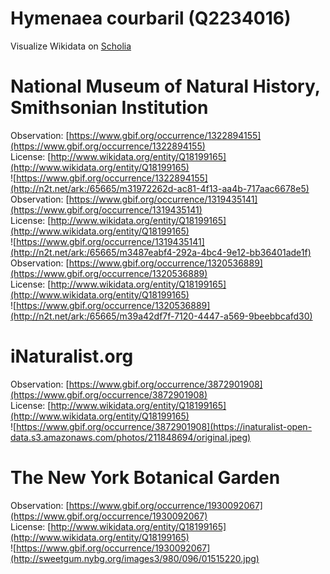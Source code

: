 
Hymenaea courbaril (Q2234016)
=============================
  
Visualize Wikidata on [Scholia](https://scholia.toolforge.org/taxon/Q2234016)
# National Museum of Natural History, Smithsonian Institution
  
Observation: [https://www.gbif.org/occurrence/1322894155](https://www.gbif.org/occurrence/1322894155)  
License: [http://www.wikidata.org/entity/Q18199165](http://www.wikidata.org/entity/Q18199165)  
![https://www.gbif.org/occurrence/1322894155](http://n2t.net/ark:/65665/m31972262d-ac81-4f13-aa4b-717aac6678e5)  
Observation: [https://www.gbif.org/occurrence/1319435141](https://www.gbif.org/occurrence/1319435141)  
License: [http://www.wikidata.org/entity/Q18199165](http://www.wikidata.org/entity/Q18199165)  
![https://www.gbif.org/occurrence/1319435141](http://n2t.net/ark:/65665/m3487eabf4-292a-4bc4-9e12-bb36401ade1f)  
Observation: [https://www.gbif.org/occurrence/1320536889](https://www.gbif.org/occurrence/1320536889)  
License: [http://www.wikidata.org/entity/Q18199165](http://www.wikidata.org/entity/Q18199165)  
![https://www.gbif.org/occurrence/1320536889](http://n2t.net/ark:/65665/m39a42df7f-7120-4447-a569-9beebbcafd30)
# iNaturalist.org
  
Observation: [https://www.gbif.org/occurrence/3872901908](https://www.gbif.org/occurrence/3872901908)  
License: [http://www.wikidata.org/entity/Q18199165](http://www.wikidata.org/entity/Q18199165)  
![https://www.gbif.org/occurrence/3872901908](https://inaturalist-open-data.s3.amazonaws.com/photos/211848694/original.jpeg)
# The New York Botanical Garden
  
Observation: [https://www.gbif.org/occurrence/1930092067](https://www.gbif.org/occurrence/1930092067)  
License: [http://www.wikidata.org/entity/Q18199165](http://www.wikidata.org/entity/Q18199165)  
![https://www.gbif.org/occurrence/1930092067](http://sweetgum.nybg.org/images3/980/096/01515220.jpg)